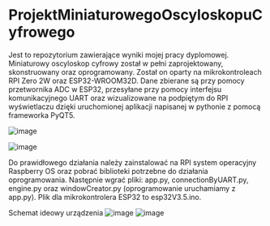 # ProjektMiniaturowegoOscyloskopuCyfrowego
Jest to repozytorium zawierające wyniki mojej pracy dyplomowej. Miniaturowy oscyloskop cyfrowy został w pełni zaprojektowany, skonstruowany oraz oprogramowany.
Został on oparty na mikrokontroleach RPI Zero 2W oraz ESP32-WROOM32D. Dane zbierane są przy pomocy przetwornika ADC w ESP32, przesyłane przy pomocy interfejsu komunikacyjnego UART oraz wizualizowane na podpiętym do RPI wyświetlaczu dzięki uruchomionej aplikacji napisanej w pythonie z pomocą frameworka PyQT5.

![image](https://github.com/KrystianWolin/ProjektMiniaturowegoOscyloskopuCyfrowego/assets/129780873/d39c46fa-488c-4425-9149-8a52e7b3e9d0)

![image](https://github.com/KrystianWolin/ProjektMiniaturowegoOscyloskopuCyfrowego/assets/129780873/1bdfa756-e4da-4c3d-86ac-ee3cf6052aa3)

Do prawidłowego działania należy zainstalować na RPI system operacyjny Raspberry OS oraz pobrać biblioteki potrzebne do działania oprogramowania. Następnie wgrać pliki: app.py, connectionByUART.py, engine.py oraz windowCreator.py (oprogramowanie uruchamiamy z app.py).
Plik dla mikrokontrolera ESP32 to esp32V3.5.ino.

Schemat ideowy urządzenia
![image](https://github.com/KrystianWolin/ProjektMiniaturowegoOscyloskopuCyfrowego/assets/129780873/5dab2bb8-17e9-4b36-8e63-0393f4ec60ae)
![image](https://github.com/KrystianWolin/ProjektMiniaturowegoOscyloskopuCyfrowego/assets/129780873/3a455976-9c01-44af-8501-c9b5cfde7f17)
